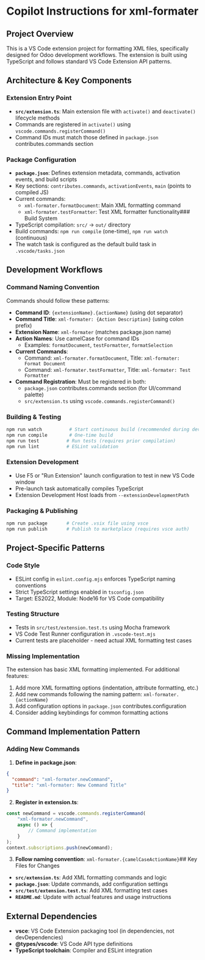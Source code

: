 # Copilot Instructions for xml-formater

## Project Overview
This is a VS Code extension project for formatting XML files, specifically designed for Odoo development workflows. The extension is built using TypeScript and follows standard VS Code Extension API patterns.

## Architecture & Key Components

### Extension Entry Point
- **`src/extension.ts`**: Main extension file with `activate()` and `deactivate()` lifecycle methods
- Commands are registered in `activate()` using `vscode.commands.registerCommand()`
- Command IDs must match those defined in `package.json` contributes.commands section

### Package Configuration
- **`package.json`**: Defines extension metadata, commands, activation events, and build scripts
- Key sections: `contributes.commands`, `activationEvents`, `main` (points to compiled JS)
- Current commands:
  - `xml-formater.formatDocument`: Main XML formatting command
  - `xml-formater.testFormatter`: Test XML formatter functionality### Build System
- TypeScript compilation: `src/` → `out/` directory
- Build commands: `npm run compile` (one-time), `npm run watch` (continuous)
- The watch task is configured as the default build task in `.vscode/tasks.json`

## Development Workflows

### Command Naming Convention
Commands should follow these patterns:
- **Command ID**: `{extensionName}.{actionName}` (using dot separator)
- **Command Title**: `xml-formater: {Action Description}` (using colon prefix)
- **Extension Name**: `xml-formater` (matches package.json name)
- **Action Names**: Use camelCase for command IDs
  - Examples: `formatDocument`, `testFormatter`, `formatSelection`
- **Current Commands**:
  - Command: `xml-formater.formatDocument`, Title: `xml-formater: Format Document`
  - Command: `xml-formater.testFormatter`, Title: `xml-formater: Test Formatter`
- **Command Registration**: Must be registered in both:
  - `package.json` contributes.commands section (for UI/command palette)
  - `src/extension.ts` using `vscode.commands.registerCommand()`

### Building & Testing
```bash
npm run watch          # Start continuous build (recommended during development)
npm run compile        # One-time build
npm run test          # Run tests (requires prior compilation)
npm run lint          # ESLint validation
```

### Extension Development
- Use F5 or "Run Extension" launch configuration to test in new VS Code window
- Pre-launch task automatically compiles TypeScript
- Extension Development Host loads from `--extensionDevelopmentPath`

### Packaging & Publishing
```bash
npm run package       # Create .vsix file using vsce
npm run publish       # Publish to marketplace (requires vsce auth)
```

## Project-Specific Patterns

### Code Style
- ESLint config in `eslint.config.mjs` enforces TypeScript naming conventions
- Strict TypeScript settings enabled in `tsconfig.json`
- Target: ES2022, Module: Node16 for VS Code compatibility

### Testing Structure
- Tests in `src/test/extension.test.ts` using Mocha framework
- VS Code Test Runner configuration in `.vscode-test.mjs`
- Current tests are placeholder - need actual XML formatting test cases

### Missing Implementation
The extension has basic XML formatting implemented. For additional features:
1. Add more XML formatting options (indentation, attribute formatting, etc.)
2. Add new commands following the naming pattern: `xml-formater.{actionName}`
3. Add configuration options in `package.json` contributes.configuration
4. Consider adding keybindings for common formatting actions

## Command Implementation Pattern

### Adding New Commands
1. **Define in package.json**:
```json
{
  "command": "xml-formater.newCommand",
  "title": "xml-formater: New Command Title"
}
```

2. **Register in extension.ts**:
```typescript
const newCommand = vscode.commands.registerCommand(
    "xml-formater.newCommand",
    async () => {
        // Command implementation
    }
);
context.subscriptions.push(newCommand);
```

3. **Follow naming convention**: `xml-formater.{camelCaseActionName}`## Key Files for Changes
- **`src/extension.ts`**: Add XML formatting commands and logic
- **`package.json`**: Update commands, add configuration settings
- **`src/test/extension.test.ts`**: Add XML formatting test cases
- **`README.md`**: Update with actual features and usage instructions

## External Dependencies
- **vsce**: VS Code Extension packaging tool (in dependencies, not devDependencies)
- **@types/vscode**: VS Code API type definitions
- **TypeScript toolchain**: Compiler and ESLint integration